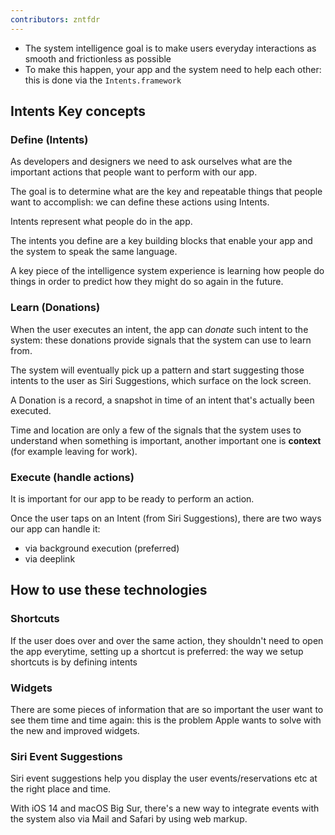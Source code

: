```yaml
---
contributors: zntfdr
---
```


- The system intelligence goal is to make users everyday interactions as smooth and frictionless as possible
- To make this happen, your app and the system need to help each other: this is done via the `Intents.framework`

## Intents Key concepts

### Define (Intents)

As developers and designers we need to ask ourselves what are the important actions that people want to perform with our app.

The goal is to determine what are the key and repeatable things that people want to accomplish: we can define these actions using Intents.

Intents represent what people do in the app.

The intents you define are a key building blocks that enable your app and the system to speak the same language.

A key piece of the intelligence system experience is learning how people do things in order to predict how they might do so again in the future.

### Learn (Donations)

When the user executes an intent, the app can _donate_ such intent to the system: these donations provide signals that the system can use to learn from.

The system will eventually pick up a pattern and start suggesting those intents to the user as Siri Suggestions, which surface on the lock screen.

A Donation is a record, a snapshot in time of an intent that's actually been executed.

Time and location are only a few of the signals that the system uses to understand when something is important, another important one is **context** (for example leaving for work).

### Execute (handle actions)

It is important for our app to be ready to perform an action.

Once the user taps on an Intent (from Siri Suggestions), there are two ways our app can handle it:

- via background execution (preferred)
- via deeplink

## How to use these technologies

### Shortcuts

If the user does over and over the same action, they shouldn't need to open the app everytime, setting up a shortcut is preferred: the way we setup shortcuts is by defining intents

### Widgets

There are some pieces of information that are so important the user want to see them time and time again: this is the problem Apple wants to solve with the new and improved widgets.

### Siri Event Suggestions

Siri event suggestions help you display the user events/reservations etc at the right place and time.

With iOS 14 and macOS Big Sur, there's a new way to integrate events with the system also via Mail and Safari by using web markup.
